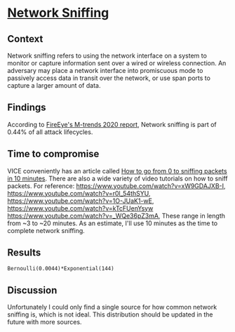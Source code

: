 # [Network Sniffing](https://attack.mitre.org/techniques/T1040/)

## Context
Network sniffing refers to using the network interface on a system to monitor or capture information sent over a wired or wireless connection. An adversary may place a network interface into promiscuous mode to passively access data in transit over the network, or use span ports to capture a larger amount of data.

## Findings
According to [FireEye's M-trends 2020 report](https://www.fireeye.com/current-threats/annual-threat-report/mtrends.html), Network sniffing is part of 0.44% of all attack lifecycles. 

## Time to compromise
VICE conveniently has an article called [How to go from 0 to sniffing packets in 10 minutes](https://www.vice.com/en_us/article/jpgmxp/how-to-go-from-0-to-sniffing-packets-in-10-minutes). There are also a wide variety of video tutorials on how to sniff packets. For reference: https://www.youtube.com/watch?v=xW9GDAJXB-I, https://www.youtube.com/watch?v=r0l_54thSYU, https://www.youtube.com/watch?v=1O-JUaK1-wE, https://www.youtube.com/watch?v=kTcFUenYsyw https://www.youtube.com/watch?v=_WQe36pZ3mA, These range in length from ~3 to ~20 minutes. As an estimate, I'll use 10 minutes as the time to complete network sniffing. 

## Results
```Bernoulli(0.0044)*Exponential(144)```

## Discussion
Unfortunately I could only find a single source for how common network sniffing is, which is not ideal. This distribution should be updated in the future with more sources.